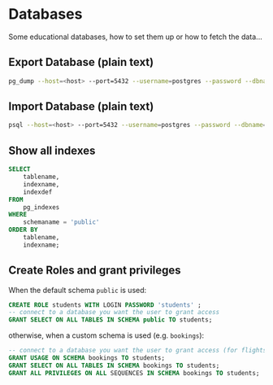 # Databases

Some educational databases, how to set them up or how to fetch the data...


## Export Database (plain text)

```bash
pg_dump --host=<host> --port=5432 --username=postgres --password --dbname=<db-name> > dump.sql
```

## Import Database (plain text)

```bash
psql --host=<host> --port=5432 --username=postgres --password --dbname=<db-name> < dump.sql
```


## Show all indexes
 
```sql
SELECT
    tablename,
    indexname,
    indexdef
FROM
    pg_indexes
WHERE
    schemaname = 'public'
ORDER BY
    tablename,
    indexname;
```


## Create Roles and grant privileges

When the default schema `public` is used:
```sql
CREATE ROLE students WITH LOGIN PASSWORD 'students' ;
-- connect to a database you want the user to grant access
GRANT SELECT ON ALL TABLES IN SCHEMA public TO students;
```

otherwise, when a custom schema is used (e.g. `bookings`):

```sql
-- connect to a database you want the user to grant access (for flights db)
GRANT USAGE ON SCHEMA bookings TO students;
GRANT SELECT ON ALL TABLES IN SCHEMA bookings TO students;
GRANT ALL PRIVILEGES ON ALL SEQUENCES IN SCHEMA bookings TO students;
```